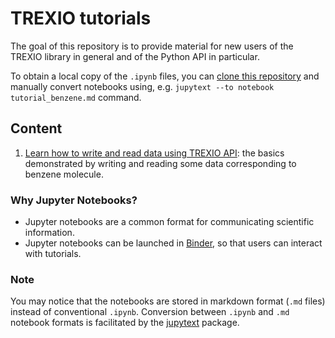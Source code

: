 # TREXIO tutorials

The goal of this repository is to provide material for new users of the TREXIO library in general 
and of the Python API in particular.

To obtain a local copy of the `.ipynb` files, you can
[clone this repository](https://docs.github.com/en/github/creating-cloning-and-archiving-repositories/cloning-a-repository) 
and manually convert notebooks using, e.g. `jupytext --to notebook tutorial_benzene.md` command.


## Content

1. [Learn how to write and read data using TREXIO API](notebooks/tutorial_benzene.md): the basics demonstrated by writing and reading some data corresponding to benzene molecule.


### Why Jupyter Notebooks?


 * Jupyter notebooks are a common format for communicating scientific 
   information.
 * Jupyter notebooks can be launched in [Binder](https://www.mybinder.org), so that users can interact
   with tutorials.


### Note

You may notice that the notebooks are stored in markdown format (`.md` files) 
instead of conventional `.ipynb`. 
Conversion between `.ipynb` and `.md` notebook formats is facilitated by the 
[jupytext](https://jupytext.readthedocs.io/en/latest/index.html) package.

